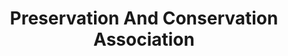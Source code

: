 ---
layout: repo
title: "Preservation And Conservation Association"
id: 15315
permalink: repos/15315/
---